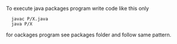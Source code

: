 To execute java packages program write code like this only
```
  javac P/X.java
  java P/X
```

for oackages program see packages folder and follow same pattern.
